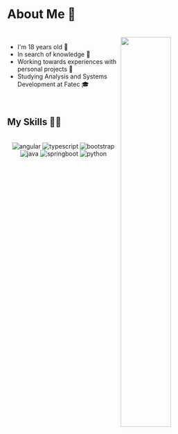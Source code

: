 # About Me 📖

</br>

<img width="48%" align="right" src="https://github-readme-stats.vercel.app/api?username=angelomodanez&theme=calm_pink&show_icons=true&count_private=true"/> 

- I'm 18 years old 👶
- In search of knowledge 🧠
- Working towards experiences with personal projects 💼
- Studying Analysis and Systems Development at Fatec 🎓
</br>

## My Skills 👨‍💻

<div align="center" style="display: inline_block"><br/>
  <img alt="angular" src="https://img.shields.io/badge/Angular-DD0031?style=for-the-badge&logo=angular&logoColor=white">
  <img alt="typescript" src="https://img.shields.io/badge/TypeScript-007ACC?style=for-the-badge&logo=typescript&logoColor=white">
  <img alt="bootstrap" src="https://img.shields.io/badge/Bootstrap-563D7C?style=for-the-badge&logo=bootstrap&logoColor=white">
  <img alt="java" src="https://img.shields.io/badge/Java-007396?style=for-the-badge&logo=java&logoColor=white">
  <img alt="springboot" src="https://img.shields.io/badge/spring-boot?style=for-the-badge&logo=springboot&logoColor=white">
  <img alt="python" src="https://img.shields.io/badge/Python-3776AB?style=for-the-badge&logo=python&logoColor=white">
</div>
